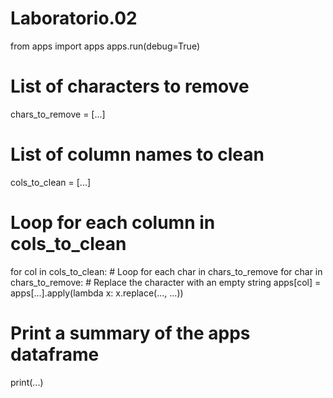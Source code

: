 # Laboratorio.02
from apps import apps
apps.run(debug=True)
# List of characters to remove
chars_to_remove = [...]
# List of column names to clean
cols_to_clean = [...]

# Loop for each column in cols_to_clean
for col in cols_to_clean:
    # Loop for each char in chars_to_remove
    for char in chars_to_remove:
        # Replace the character with an empty string
        apps[col] = apps[...].apply(lambda x: x.replace(..., ...))
        
# Print a summary of the apps dataframe
print(...)
